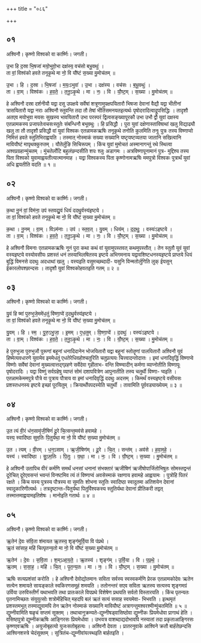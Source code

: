 +++
title = "०८६"

+++


## ०१
अश्विनौ। कृष्णो विश्वको वा कार्ष्णिः। जगती।

उ॒भा हि द॒स्रा भि॒षजा॑ मयो॒भुवो॒भा दक्ष॑स्य॒ वच॑सो बभू॒वथुः॑ ।  
ता वां॒ विश्व॑को हवते तनूकृ॒थे मा नो॒ वि यौ॑ष्टं स॒ख्या मु॒मोच॑तम् ॥

उ॒भा । हि । द॒स्रा । भि॒षजा॑ । म॒यः॒ऽभुवा॑ । उ॒भा । दक्ष॑स्य । वच॑सः । ब॒भू॒वथुः॑ ।  
ता । वा॒म् । विश्व॑कः । ह॒व॒ते॒ । त॒नू॒ऽकृ॒थे । मा । नः॒ । वि । यौ॒ष्ट॒म् । स॒ख्या । मु॒मोच॑तम् ॥

हे अश्विनौ दस्रा दर्शनीयौ यद्वा दसु उपक्षये सर्वेषां शत्रूणामुपक्षपयितारौ भिषजा देवानां वैद्यौ यद्वा भीतीनां त्रासयितारौ यद्वा नराः अश्विनौ स्तुवन्ति तदा तौ तेषां भीतिंसमनयतइत्यर्थः पृषोदरादित्वाद्रूपसिद्धिः । तादृशौ अतएव मयोभुवा मयसः सुखस्य भावयितारौ उभा परस्परं द्वित्वसङ्ख्यापूरकौ उभा उभौ द्वौ युवां दक्षस्य एतन्नामकस्य प्रजापतेःवचसःस्तुतेः संबन्धिनौ बभूवथुः । हि प्रसिद्धौ । पुरा युवां दक्षेणास्ताविषाथां खलु विद्याढ्यौ खलु ता तौ तादृशौ प्रसिद्धौ वां युवां विश्वकः एतन्नामकऋषिः तनूकृथे तनोति कुलमिति तनूः पुत्रः तस्य विष्णाप्वो निमित्तं हवते स्तुतिभिराह्वयति । तस्मात् नोस्माकं सख्या सख्यानि यष्टृयष्टव्यतया जातानि सखित्वानि मावियौष्टं मापृथक्कुरुतम् । यौतेर्लुङि सिचिरूपम् । किंच युवां मुमोचतं अस्मानागन्तुं रथे स्थित्वा अश्वप्रग्रहान्मुंचतम् । मुंचतेर्लोटि बहुलंछन्दसीति शपः श्लुः अडागमः । अत्रविष्णापूनामानं पुत्र- मुद्दिश्य तस्य पिता विश्वको युवामाह्वयतीत्यात्मानमाह । यद्वा विश्वकस्य पिता कृष्णोनामऋषिः ममपुत्रो विश्वकः पुत्रार्थं युवां अधि ह्वयतीति वदति ॥ १ ॥

## ०२
अश्विनौ। कृष्णो विश्वको वा कार्ष्णिः। जगती।

क॒था नू॒नं वां॒ विम॑ना॒ उप॑ स्तवद्यु॒वं धियं॑ ददथु॒र्वस्य॑इष्टये ।  
ता वां॒ विश्व॑को हवते तनूकृ॒थे मा नो॒ वि यौ॑ष्टं स॒ख्या मु॒मोच॑तम् ॥

क॒था । नू॒नम् । वा॒म् । विऽम॑नाः । उप॑ । स्त॒व॒त् । यु॒वम् । धिय॑म् । द॒द॒थुः॒ । वस्यः॑ऽइष्टये ।  
ता । वा॒म् । विश्व॑कः । ह॒व॒ते॒ । त॒नू॒ऽकृ॒थे । मा । नः॒ । वि । यौ॒ष्ट॒म् । स॒ख्या । मु॒मोच॑तम् ॥

हे अश्विनौ विमनाः एतन्नामकऋषिः नूनं पुरा कथा कथं वां युवामुपस्तवत् कथमुपस्तौत् । तेन स्तुतौ युवं युवां वस्यइष्टये वस्योवसीयः प्रशस्तं धनं तस्याभिलषितस्य इष्टये अभिगमनाय यद्वावशिष्टधनस्यइष्टये प्राप्तये धियं बुद्धिं विमनसे ददथुः अदधाथां खलु । वस्यइति वसुमच्छब्दादी- यसुनि विन्मतोर्लुगिति लुक् ईयसुन् ईकारलोपश्छान्दसः । तादृशौ युवां विश्वकोहवतइति गतम् ॥ २ ॥

## ०३
अश्विनौ। कृष्णो विश्वको वा कार्ष्णिः। जगती।

यु॒वं हि ष्मा॑ पुरुभुजे॒ममे॑ध॒तुं वि॑ष्णा॒प्वे॑ द॒दथु॒र्वस्य॑इष्टये ।  
ता वां॒ विश्व॑को हवते तनूकृ॒थे मा नो॒ वि यौ॑ष्टं स॒ख्या मु॒मोच॑तम् ॥

यु॒वम् । हि । स्म॒ । पु॒रु॒ऽभु॒जा॒ । इ॒मम् । ए॒ध॒तुम् । वि॒ष्णा॒प्वे॑ । द॒दथुः॑ । वस्यः॑ऽइष्टये ।  
ता । वा॒म् । विश्व॑कः । ह॒व॒ते॒ । त॒नू॒ऽकृ॒थे । मा । नः॒ । वि । यौ॒ष्ट॒म् । स॒ख्या । मु॒मोच॑तम् ॥

हे पुरुभुजा पुरुभुजौ पुरूणां बहूनां धनादिदानेन भोजयितारौ यद्वा बहूनां स्तोतॄणां पालयितारौ अश्विनौ युवं हिष्मेत्यवधारणे युवामेव इममेधतुं एधतेरेधिवहोश्चतुरिति चतुप्रत्ययः चित्त्वादन्तोदात्तः । इमां धनादिवृद्धिं विष्णाप्वे विष्णोः सर्वेषां देवानां मुख्यत्वात्तद्ग्र्रहणे सर्वेदेवा गृहीताभ- वन्ति विष्ण्वादीन् कर्मणा व्याप्नोतीति विष्णापूः पृषोदरादिः । यद्वा विष्णुं सर्वग्रहेषु व्याप्तं सोमं दशापवित्रेण आपुनातीति तस्य चतुर्थी विष्णा- प्वइति । एतन्नामकेममपुत्रे पौत्रे वा पुत्राय पौत्राय वा इमां धनादिवृद्धिं ददथुः अदत्तम् । किमर्थं वस्यइष्टये वसीयसः प्रशस्तधनस्य इष्टये इच्छां पूरयितुम् । क्रियार्थोपपदस्येति चतुर्थी । तावामिति पूर्ववड्याख्येयम् ॥ ३ ॥

## ०४
अश्विनौ। कृष्णो विश्वको वा कार्ष्णिः। जगती।

उ॒त त्यं वी॒रं ध॑न॒सामृ॑जी॒षिणं॑ दू॒रे चि॒त्सन्त॒मव॑से हवामहे ।  
यस्य॒ स्वादि॑ष्ठा सुम॒तिः पि॒तुर्य॑था॒ मा नो॒ वि यौ॑ष्टं स॒ख्या मु॒मोच॑तम् ॥

उ॒त । त्यम् । वी॒रम् । ध॒न॒ऽसाम् । ऋ॒जी॒षिण॑म् । दू॒रे । चि॒त् । सन्त॑म् । अव॑से । ह॒वा॒म॒हे॒ ।  
यस्य॑ । स्वादि॑ष्ठा । सु॒ऽम॒तिः । पि॒तुः । य॒था॒ । मा । नः॒ । वि । यौ॒ष्ट॒म् । स॒ख्या । मु॒मोच॑तम् ॥

हे अश्विनौ उतापिच वीरं कर्मणि समर्थं धनसां धनानां संभक्तारं ऋजीषिणं ऋजीषोपार्जितोभिषुतः सोमस्तद्वन्तं दूरेचित् दूरेएवसन्तं भवन्तं विनष्टमिव त्यं तं विष्णाप्वं अवसेस्माकं रक्षणाय हवामहे आह्वयामः । पुत्रोहि पितरं रक्षते । किंच यस्य पुत्रस्य पौत्रस्य वा सुमतिः शोभना स्तुतिः स्वादिष्ठा स्वादुतमा अतिशयेन देवानां स्वादुकारिणीत्यर्थः । तत्रदृष्टान्तः-पितुर्यथा पितुर्विश्वकस्य स्तुतिर्यथा देवानां प्रीतिकरी तद्वत् तस्मात्तमाह्वयामइतिशेषः । मानोइति गतार्थः ॥ ४ ॥

## ०५
अश्विनौ। कृष्णो विश्वको वा कार्ष्णिः। जगती।

ऋ॒तेन॑ दे॒वः स॑वि॒ता श॑मायत ऋ॒तस्य॒ शृङ्ग॑मुर्वि॒या वि प॑प्रथे ।  
ऋ॒तं सा॑साह॒ महि॑ चित्पृतन्य॒तो मा नो॒ वि यौ॑ष्टं स॒ख्या मु॒मोच॑तम् ॥

ऋ॒तेन॑ । दे॒वः । स॒वि॒ता । श॒म्ऽआ॒य॒ते॒ । ऋ॒तस्य॑ । शृङ्ग॑म् । उ॒र्वि॒या । वि । प॒प्र॒थे॒ ।  
ऋ॒तम् । स॒सा॒ह॒ । महि॑ । चि॒त् । पृ॒त॒न्य॒तः । मा । नः॒ । वि । यौ॒ष्ट॒म् । स॒ख्या । मु॒मोच॑तम् ॥

ऋषिः सत्यप्रशंसां करोति । हे अश्विनौ देवोद्योतमानः सविता सर्वस्य स्वस्वकर्मणि प्रेरक एतन्नामकोदेवः ऋतेन सत्येन शमायते सायङ्काले स्वकिरणसमूहं शमयति । ततोनन्तरं सएव सविता ऋतस्य सत्यस्य शृङ्गमग्रं उर्विया उरुविस्तीर्णं यथाभवति तथा प्रातःकाले विपप्रथे विशेषेण प्रथयति सर्वतो विस्तारयति । किंच पृतन्यतः पृतनामिच्छतः संयुयुत्सोः शत्रोर्महिचित् महदपि बलं ऋतं सत्यं ससाह स्वयमेवा- भिभवति । इत्थमृतं प्रशस्तमभूत् तस्माद्युवामपि तेन ऋतेन नोस्माकं सख्यानि मावियौष्टं अत्रागन्तुमश्वरश्मीन्मुंचतमिति ॥ ५ ॥द्युम्नीवामिति षळृचं सप्तमं सूक्तम् । तथाचानुक्रम्यते-द्युम्नीषड्वासिष्ठोवा द्युम्नीकः प्रियमेधोवा प्रागाथं हेति । वसिष्ठपुत्रो द्युम्नीकऋषिः आङ्गिरसः प्रियमेधोवा । उभयत्र वाशब्दाद्यदोभावपि नस्यातां तदा प्रकृताआङ्गिरसः कृष्णएवऋषिः । अयुजोबृहत्यो युजःसतोबृहत्यः । अश्विनौ देवता । प्रातरनुवाके आश्विने क्रतौ बार्हतेछन्दसि आश्विनशस्त्रे चेदंसूक्तम् । सुत्रितंच-द्युम्नीवांयत्स्थइति बार्हतइति ।